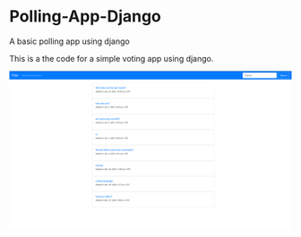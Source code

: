 # Polling-App-Django
A basic polling app using django

This is a the code for a simple voting app using django.

![list of polls](https://github.com/SanyaNanda/Polling-App-Django/blob/master/poll/images/list%20of%20polls.png)
